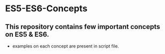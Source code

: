 # ES5-ES6-Concepts

## This repository contains few important concepts on ES5 & ES6.

- examples on each concept are present in script file.
